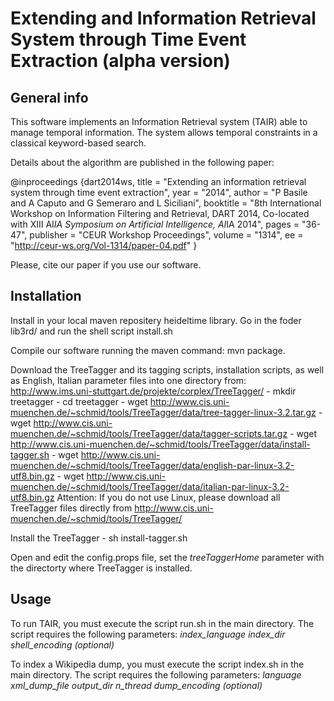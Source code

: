 Extending and Information Retrieval System through Time Event Extraction (alpha version)
========================================================================================

General info
------------

This software implements an Information Retrieval system (TAIR) able to manage temporal information. The system allows temporal constraints in a classical keyword-based search.

Details about the algorithm are published in the following paper:

@inproceedings {dart2014ws,
	title            = "Extending an information retrieval system through time event extraction",
	year             = "2014",
	author           = "P Basile and A Caputo and G Semeraro and L Siciliani",
	booktitle        = "8th International Workshop on Information Filtering and Retrieval, DART 2014, Co-located with XIII AI*IA Symposium on Artificial Intelligence, AI*IA 2014",
	pages            = "36-47",
	publisher        = "CEUR Workshop Proceedings",
	volume           = "1314",
        ee               = "http://ceur-ws.org/Vol-1314/paper-04.pdf"
}

Please, cite our paper if you use our software.

Installation
------------
Install in your local maven repositery heideltime library. Go in the foder lib3rd/ and run the shell script install.sh

Compile our software running the maven command: mvn package.

Download the TreeTagger and its tagging scripts, installation scripts, as well as English, Italian parameter files into one directory from: http://www.ims.uni-stuttgart.de/projekte/corplex/TreeTagger/
      - mkdir treetagger 
      - cd treetagger
      - wget http://www.cis.uni-muenchen.de/~schmid/tools/TreeTagger/data/tree-tagger-linux-3.2.tar.gz
      - wget http://www.cis.uni-muenchen.de/~schmid/tools/TreeTagger/data/tagger-scripts.tar.gz
      - wget http://www.cis.uni-muenchen.de/~schmid/tools/TreeTagger/data/install-tagger.sh
      - wget http://www.cis.uni-muenchen.de/~schmid/tools/TreeTagger/data/english-par-linux-3.2-utf8.bin.gz
      - wget http://www.cis.uni-muenchen.de/~schmid/tools/TreeTagger/data/italian-par-linux-3.2-utf8.bin.gz
Attention: If you do not use Linux, please download all TreeTagger files directly from http://www.cis.uni-muenchen.de/~schmid/tools/TreeTagger/

Install the TreeTagger
      - sh install-tagger.sh

Open and edit the config.props file, set the *treeTaggerHome* parameter with the directorty where TreeTagger is installed.

Usage
-----
To run TAIR, you must execute the script run.sh in the main directory. 
The script requires the following parameters: *index_language* *index_dir* *shell_encoding (optional)*

To index a Wikipedia dump, you must execute the script index.sh in the main directory.
The script requires the following parameters: *language* *xml_dump_file* *output_dir* *n_thread* *dump_encoding (optional)*